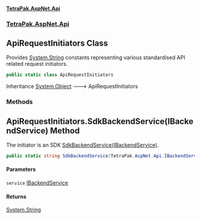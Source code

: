 #### [TetraPak.AspNet.Api](index.md 'index')
### [TetraPak.AspNet.Api](TetraPak_AspNet_Api.md 'TetraPak.AspNet.Api')
## ApiRequestInitiators Class
Provides [System.String](https://docs.microsoft.com/en-us/dotnet/api/System.String 'System.String') constants representing various standardised API related request initiators.  
```csharp
public static class ApiRequestInitiators
```

Inheritance [System.Object](https://docs.microsoft.com/en-us/dotnet/api/System.Object 'System.Object') &#129106; ApiRequestInitiators  
### Methods
<a name='TetraPak_AspNet_Api_ApiRequestInitiators_SdkBackendService(TetraPak_AspNet_Api_IBackendService)'></a>
## ApiRequestInitiators.SdkBackendService(IBackendService) Method
The initiator is an SDK [SdkBackendService(IBackendService)](TetraPak_AspNet_Api_ApiRequestInitiators.md#TetraPak_AspNet_Api_ApiRequestInitiators_SdkBackendService(TetraPak_AspNet_Api_IBackendService) 'TetraPak.AspNet.Api.ApiRequestInitiators.SdkBackendService(TetraPak.AspNet.Api.IBackendService)').  
```csharp
public static string SdkBackendService(TetraPak.AspNet.Api.IBackendService service);
```
#### Parameters
<a name='TetraPak_AspNet_Api_ApiRequestInitiators_SdkBackendService(TetraPak_AspNet_Api_IBackendService)_service'></a>
`service` [IBackendService](TetraPak_AspNet_Api_IBackendService.md 'TetraPak.AspNet.Api.IBackendService')  
  
#### Returns
[System.String](https://docs.microsoft.com/en-us/dotnet/api/System.String 'System.String')  
  
